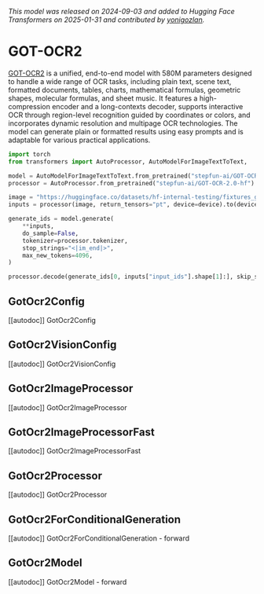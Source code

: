 <!--Copyright 2024 StepFun and The HuggingFace Team. All rights reserved.

Licensed under the Apache License, Version 2.0 (the "License"); you may not use this file except in compliance with
the License. You may obtain a copy of the License at

http://www.apache.org/licenses/LICENSE-2.0

Unless required by applicable law or agreed to in writing, software distributed under the License is distributed on
an "AS IS" BASIS, WITHOUT WARRANTIES OR CONDITIONS OF ANY KIND, either express or implied. See the License for the
specific language governing permissions and limitations under the License.

⚠️ Note that this file is in Markdown but contain specific syntax for our doc-builder (similar to MDX) that may not be
rendered properly in your Markdown viewer.

-->
*This model was released on 2024-09-03 and added to Hugging Face Transformers on 2025-01-31 and contributed by [yonigozlan](https://huggingface.co/yonigozlan).*

# GOT-OCR2

[GOT-OCR2](https://huggingface.co/papers/2409.01704) is a unified, end-to-end model with 580M parameters designed to handle a wide range of OCR tasks, including plain text, scene text, formatted documents, tables, charts, mathematical formulas, geometric shapes, molecular formulas, and sheet music. It features a high-compression encoder and a long-contexts decoder, supports interactive OCR through region-level recognition guided by coordinates or colors, and incorporates dynamic resolution and multipage OCR technologies. The model can generate plain or formatted results using easy prompts and is adaptable for various practical applications.

<hfoptions id="usage">
<hfoption id="AutoModelForImageTextToText">

```py
import torch
from transformers import AutoProcessor, AutoModelForImageTextToText,

model = AutoModelForImageTextToText.from_pretrained("stepfun-ai/GOT-OCR-2.0-hf", dtype="auto")
processor = AutoProcessor.from_pretrained("stepfun-ai/GOT-OCR-2.0-hf")

image = "https://huggingface.co/datasets/hf-internal-testing/fixtures_got_ocr/resolve/main/image_ocr.jpg"
inputs = processor(image, return_tensors="pt", device=device).to(device)

generate_ids = model.generate(
    **inputs,
    do_sample=False,
    tokenizer=processor.tokenizer,
    stop_strings="<|im_end|>",
    max_new_tokens=4096,
)

processor.decode(generate_ids[0, inputs["input_ids"].shape[1]:], skip_special_tokens=True)
```

</hfoption>
</hfoptions>

## GotOcr2Config

[[autodoc]] GotOcr2Config

## GotOcr2VisionConfig

[[autodoc]] GotOcr2VisionConfig

## GotOcr2ImageProcessor

[[autodoc]] GotOcr2ImageProcessor

## GotOcr2ImageProcessorFast

[[autodoc]] GotOcr2ImageProcessorFast

## GotOcr2Processor

[[autodoc]] GotOcr2Processor

## GotOcr2ForConditionalGeneration

[[autodoc]] GotOcr2ForConditionalGeneration
    - forward

## GotOcr2Model

[[autodoc]] GotOcr2Model
    - forward

